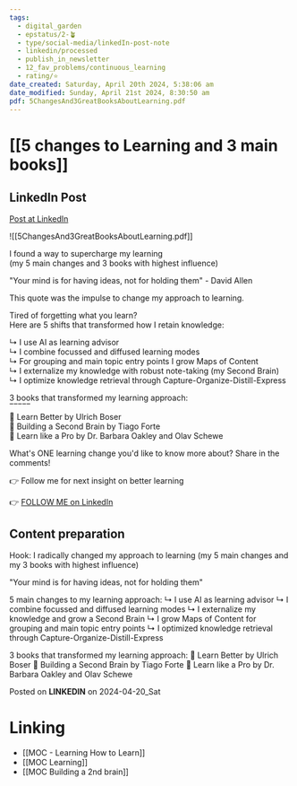 ```yaml
---
tags:
  - digital_garden
  - epstatus/2-🪴
  - type/social-media/linkedIn-post-note
  - linkedin/processed
  - publish_in_newsletter
  - 12_fav_problems/continuous_learning
  - rating/⭐️
date_created: Saturday, April 20th 2024, 5:38:06 am
date_modified: Sunday, April 21st 2024, 8:30:50 am
pdf: 5ChangesAnd3GreatBooksAboutLearning.pdf
---
```

# [[5 changes to Learning and 3 main books]]
## LinkedIn Post
[Post at LinkedIn](https://www.linkedin.com/posts/sebastiankamilli_my-5-main-changes-to-learning-and-3-influencing-activity-7187359341069414400-VmQK?utm_source=share&utm_medium=member_desktop)

![[5ChangesAnd3GreatBooksAboutLearning.pdf]]

I found a way to supercharge my learning  
(my 5 main changes and 3 books with highest influence)  
  
"Your mind is for having ideas, not for holding them" - David Allen  
  
This quote was the impulse to change my approach to learning.  
  
Tired of forgetting what you learn?  
Here are 5 shifts that transformed how I retain knowledge:  
  
↳ I use AI as learning advisor  
↳ I combine focussed and diffused learning modes  
↳ For grouping and main topic entry points I grow Maps of Content  
↳ I externalize my knowledge with robust note-taking (my Second Brain)  
↳ I optimize knowledge retrieval through Capture-Organize-Distill-Express  
  
3 books that transformed my learning approach:  
‾‾‾‾‾  
📖 Learn Better by Ulrich Boser  
📖 Building a Second Brain by Tiago Forte  
📖 Learn like a Pro by Dr. Barbara Oakley and Olav Schewe  
  
What's ONE learning change you'd like to know more about? Share in the comments!  
  
👉 Follow me for next insight on better learning

👉 [FOLLOW ME on LinkedIn](https://www.linkedin.com/comm/mynetwork/discovery-see-all?usecase=PEOPLE_FOLLOWS&followMember=sebastiankamilli)

## Content preparation

Hook:
I radically changed my approach to learning
(my 5 main changes and my 3 books with highest influence)
 
"Your mind is for having ideas, not for holding them" 

5 main changes to my learning approach:
↳ I use AI as learning advisor
↳ I combine focussed and diffused learning modes
↳ I externalize my knowledge and grow a Second Brain
↳ I grow Maps of Content for grouping and main topic entry points
↳ I optimized knowledge retrieval through Capture-Organize-Distill-Express

3 books that transformed my learning approach:
📖 Learn Better by Ulrich Boser
📖 Building a Second Brain by Tiago Forte
📖 Learn like a Pro by Dr. Barbara Oakley and Olav Schewe

Posted on **LINKEDIN** on 2024-04-20_Sat
# Linking
+ [[MOC - Learning How to Learn]]
+ [[MOC Learning]]
+ [[MOC Building a 2nd brain]]